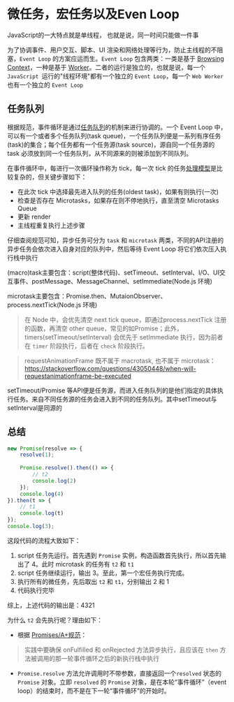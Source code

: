 # 微任务，宏任务以及Even Loop

 JavaScript的一大特点就是单线程， 也就是说，同一时间只能做一件事 

 为了协调事件、用户交互、脚本、UI 渲染和网络处理等行为，防止主线程的不阻塞，`Event Loop` 的方案应运而生。`Event Loop` 包含两类：一类是基于 [Browsing Context](https://www.w3.org/TR/html5/browsers.html#browsing-context)，一种是基于 [Worker](https://www.w3.org/TR/workers/#worker)。二者的运行是独立的，也就是说，每一个 `JavaScript `运行的"线程环境"都有一个独立的 `Event Loop`，每一个 `Web Worker` 也有一个独立的 `Event Loop` 

## 任务队列

根据规范，事件循环是通过[任务队列](https://www.w3.org/TR/html5/webappapis.html#task-queues)的机制来进行协调的。一个 Event Loop 中，可以有一个或者多个任务队列(task queue)，一个任务队列便是一系列有序任务(task)的集合；每个任务都有一个任务源(task source)，源自同一个任务源的 task 必须放到同一个任务队列，从不同源来的则被添加到不同队列。

在事件循环中，每进行一次循环操作称为 tick，每一次 tick 的任务[处理模型](https://www.w3.org/TR/html5/webappapis.html#event-loops-processing-model)是比较复杂的，但关键步骤如下：

- 在此次 tick 中选择最先进入队列的任务(oldest task)，如果有则执行(一次)
- 检查是否存在 Microtasks，如果存在则不停地执行，直至清空 Microtasks Queue
- 更新 render
- 主线程重复执行上述步骤

仔细查阅规范可知，异步任务可分为 `task` 和 `microtask` 两类，不同的API注册的异步任务会依次进入自身对应的队列中，然后等待 Event Loop 将它们依次压入执行栈中执行

(macro)task主要包含：script(整体代码)、setTimeout、setInterval、I/O、UI交互事件、postMessage、MessageChannel、setImmediate(Node.js 环境)

microtask主要包含：Promise.then、MutaionObserver、process.nextTick(Node.js 环境)

> 在 Node 中，会优先清空 next tick queue，即通过process.nextTick 注册的函数，再清空 other queue，常见的如Promise；此外，timers(setTimeout/setInterval) 会优先于 setImmediate 执行，因为前者在 `timer` 阶段执行，后者在 `check` 阶段执行。

> requestAnimationFrame 既不属于 macrotask, 也不属于 microtask： https://stackoverflow.com/questions/43050448/when-will-requestanimationframe-be-executed

setTimeout/Promise 等API便是任务源，而进入任务队列的是他们指定的具体执行任务。来自不同任务源的任务会进入到不同的任务队列。其中setTimeout与setInterval是同源的

## 总结

```javascript
new Promise(resolve => {
    resolve(1);
    
    Promise.resolve().then(() => {
    	// t2
    	console.log(2)
    });
    console.log(4)
}).then(t => {
	// t1
	console.log(t)
});
console.log(3);
```

这段代码的流程大致如下：

1. script 任务先运行。首先遇到 `Promise` 实例，构造函数首先执行，所以首先输出了 4。此时 microtask 的任务有 `t2` 和 `t1`
2. script 任务继续运行，输出 3。至此，第一个宏任务执行完成。
3. 执行所有的微任务，先后取出 `t2` 和 `t1`，分别输出 2 和 1
4. 代码执行完毕

综上，上述代码的输出是：4321

为什么 `t2` 会先执行呢？理由如下：

- 根据 [Promises/A+规范](http://www.ituring.com.cn/article/66566)：

> 实践中要确保 onFulfilled 和 onRejected 方法异步执行，且应该在 `then` 方法被调用的那一轮事件循环之后的新执行栈中执行

- `Promise.resolve` 方法允许调用时不带参数，直接返回一个`resolved` 状态的 `Promise` 对象。立即 `resolved` 的 `Promise` 对象，是在本轮“事件循环”（event loop）的结束时，而不是在下一轮“事件循环”的开始时。